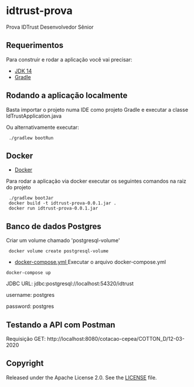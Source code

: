 # idtrust-prova

Prova IDTrust Desenvolvedor Sênior

## Requerimentos

Para construir e rodar a aplicação você vai precisar:

- [JDK 14](https://www.oracle.com/java/technologies/javase/jdk14-archive-downloads.html)
- [Gradle](https://gradle.org/install/)

## Rodando a aplicação localmente

Basta importar o projeto numa IDE como projeto Gradle e executar a classe IdTrustApplication.java

Ou alternativamente executar:
```shell
 ./gradlew bootRun
```

## Docker

- [Docker](https://www.docker.com/products/docker-desktop)

Para rodar a aplicação via docker executar os seguintes comandos na raiz do projeto

```shell
 ./gradlew bootJar
 docker build -t idtrust-prova-0.0.1.jar .
 docker run idtrust-prova-0.0.1.jar
```

## Banco de dados Postgres
Criar um volume chamado 'postgresql-volume'

```shell
 docker volume create postgresql-volume
``` 
- [docker-compose.yml ](https://drive.google.com/file/d/1BzVluDULWZUnVFoG67OR6slpyJhv6vAy/view?usp=sharing)
Executar o arquivo docker-compose.yml

```shell
docker-compose up
``` 
JDBC URL: jdbc:postgresql://localhost:54320/idtrust

username: postgres

password: postgres

## Testando a API com Postman

Requisição GET:
http://localhost:8080/cotacao-cepea/COTTON_D/12-03-2020
 
## Copyright

Released under the Apache License 2.0. See the [LICENSE](https://github.com/codecentric/springboot-sample-app/blob/master/LICENSE) file.

